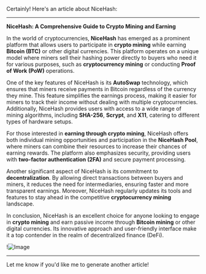 Certainly! Here's an article about NiceHash:

---

**NiceHash: A Comprehensive Guide to Crypto Mining and Earning**

In the world of cryptocurrencies, **NiceHash** has emerged as a prominent platform that allows users to participate in **crypto mining** while earning **Bitcoin (BTC)** or other digital currencies. This platform operates on a unique model where miners sell their hashing power directly to buyers who need it for various purposes, such as **cryptocurrency mining** or conducting **Proof of Work (PoW)** operations.

One of the key features of NiceHash is its **AutoSwap** technology, which ensures that miners receive payments in Bitcoin regardless of the currency they mine. This feature simplifies the earnings process, making it easier for miners to track their income without dealing with multiple cryptocurrencies. Additionally, NiceHash provides users with access to a wide range of mining algorithms, including **SHA-256**, **Scrypt**, and **X11**, catering to different types of hardware setups.

For those interested in **earning through crypto mining**, NiceHash offers both individual mining opportunities and participation in the **NiceHash Pool**, where miners can combine their resources to increase their chances of earning rewards. The platform also emphasizes security, providing users with **two-factor authentication (2FA)** and secure payment processing.

Another significant aspect of NiceHash is its commitment to **decentralization**. By allowing direct transactions between buyers and miners, it reduces the need for intermediaries, ensuring faster and more transparent earnings. Moreover, NiceHash regularly updates its tools and features to stay ahead in the competitive **cryptocurrency mining** landscape.

In conclusion, NiceHash is an excellent choice for anyone looking to engage in **crypto mining** and earn passive income through **Bitcoin mining** or other digital currencies. Its innovative approach and user-friendly interface make it a top contender in the realm of decentralized finance (DeFi).

!![Image](https://github.com/user-attachments/assets/3be06921-4469-491d-bd37-5f14c53422b7)

--- 

Let me know if you'd like me to generate another article!